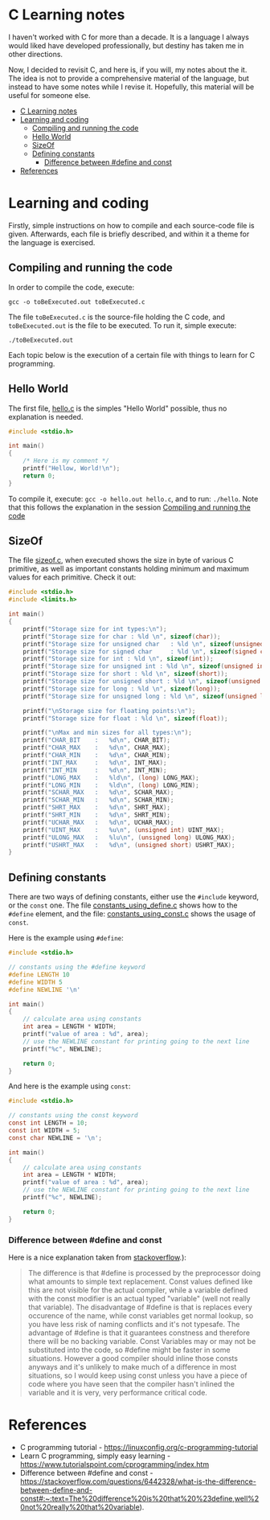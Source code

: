 # C Learning notes

I haven't worked with C for more than a decade. It is a language I always would liked have developed professionally, but destiny has taken me in other directions. 

Now, I decided to revisit C, and here is, if you will, my notes about the it. The idea is not to provide a comprehensive material of the language, but instead to have some notes while I revise it. Hopefully, this material will be useful for someone else.

- [C Learning notes](#c-learning-notes)
- [Learning and coding](#learning-and-coding)
  - [Compiling and running the code](#compiling-and-running-the-code)
  - [Hello World](#hello-world)
  - [SizeOf](#sizeof)
  - [Defining constants](#defining-constants)
    - [Difference between #define and const](#difference-between-define-and-const)
- [References](#references)

# Learning and coding

Firstly, simple instructions on how to compile and each source-code file is given. Afterwards, each file is briefly described, and within it a theme for the language is exercised.

## Compiling and running the code

In order to compile the code, execute:

```
gcc -o toBeExecuted.out toBeExecuted.c
```

The file `toBeExecuted.c` is the source-file holding the C code, and `toBeExecuted.out` is the file to be executed. To run it, simple execute:

```
./toBeExecuted.out
```

Each topic below is the execution of a certain file with things to learn for C programming.

## Hello World

The first file, [hello.c](./hello.c) is the simples "Hello World" possible, thus no explanation is needed.

```c
#include <stdio.h>

int main()
{
    /* Here is my comment */
    printf("Hellow, World!\n");
    return 0;
}

```

To compile it, execute: `gcc -o hello.out hello.c`, and to run: `./hello`. Note that this follows the explanation in the session [Compiling and running the code](#compiling-and-running-the-code)

## SizeOf

The file [sizeof.c](./sizeof.c), when executed shows the size in byte of various C primitive, as well as important constants holding minimum and maximum values for each primitive. Check it out:

```c
#include <stdio.h>
#include <limits.h>

int main() 
{
    printf("Storage size for int types:\n");
    printf("Storage size for char : %ld \n", sizeof(char));
    printf("Storage size for unsigned char	 : %ld \n", sizeof(unsigned char));
    printf("Storage size for signed char	 : %ld \n", sizeof(signed char));
    printf("Storage size for int : %ld \n", sizeof(int));
    printf("Storage size for unsigned int : %ld \n", sizeof(unsigned int));
    printf("Storage size for short : %ld \n", sizeof(short));
    printf("Storage size for unsigned short : %ld \n", sizeof(unsigned short));
    printf("Storage size for long : %ld \n", sizeof(long));
    printf("Storage size for unsigned long : %ld \n", sizeof(unsigned long));

    printf("\nStorage size for floating points:\n");
    printf("Storage size for float : %ld \n", sizeof(float));

    printf("\nMax and min sizes for all types:\n");
    printf("CHAR_BIT    :   %d\n", CHAR_BIT);
    printf("CHAR_MAX    :   %d\n", CHAR_MAX);
    printf("CHAR_MIN    :   %d\n", CHAR_MIN);
    printf("INT_MAX     :   %d\n", INT_MAX);
    printf("INT_MIN     :   %d\n", INT_MIN);
    printf("LONG_MAX    :   %ld\n", (long) LONG_MAX);
    printf("LONG_MIN    :   %ld\n", (long) LONG_MIN);
    printf("SCHAR_MAX   :   %d\n", SCHAR_MAX);
    printf("SCHAR_MIN   :   %d\n", SCHAR_MIN);
    printf("SHRT_MAX    :   %d\n", SHRT_MAX);
    printf("SHRT_MIN    :   %d\n", SHRT_MIN);
    printf("UCHAR_MAX   :   %d\n", UCHAR_MAX);
    printf("UINT_MAX    :   %u\n", (unsigned int) UINT_MAX);
    printf("ULONG_MAX   :   %lu\n", (unsigned long) ULONG_MAX);
    printf("USHRT_MAX   :   %d\n", (unsigned short) USHRT_MAX);
}
```

## Defining constants

There are two ways of defining constants, either use the `#include` keyword, or the `const` one. The file [constants_using_define.c](./constants_using_define.c) shows how to the `#define` element, and the file: [constants_using_const.c](./constants_using_const.c) shows the usage of `const`.

Here is the example using `#define`:

```c
#include <stdio.h>

// constants using the #define keyword
#define LENGTH 10
#define WIDTH 5
#define NEWLINE '\n'

int main()
{
    // calculate area using constants
    int area = LENGTH * WIDTH;
    printf("value of area : %d", area);
    // use the NEWLINE constant for printing going to the next line
    printf("%c", NEWLINE);

    return 0;
}
```

And here is the example using `const`:

```c
#include <stdio.h>

// constants using the const keyword
const int LENGTH = 10;
const int WIDTH = 5;
const char NEWLINE = '\n';

int main()
{
    // calculate area using constants
    int area = LENGTH * WIDTH;
    printf("value of area : %d", area);
    // use the NEWLINE constant for printing going to the next line
    printf("%c", NEWLINE);

    return 0;
}
```

### Difference between #define and const

Here is a nice explanation taken from [stackoverflow](https://stackoverflow.com/questions/6442328/what-is-the-difference-between-define-and-const#:~:text=The%20difference%20is%20that%20%23define,well%20not%20really%20that%20variable).):

>The difference is that #define is processed by the preprocessor doing what amounts to simple text replacement. Const values defined like this are not visible for the actual compiler, while a variable defined with the const modifier is an actual typed "variable" (well not really that variable). The disadvantage of #define is that is replaces every occurence of the name, while const variables get normal lookup, so you have less risk of naming conflicts and it's not typesafe.
>The advantage of #define is that it guarantees constness and therefore there will be no backing variable. Const Variables may or may not be substituted into the code, so #define might be faster in some situations. However a good compiler should inline those consts anyways and it's unlikely to make much of a difference in most situations, so I would keep using const unless you have a piece of code where you have seen that the compiler hasn't inlined the variable and it is very, very performance critical code.

# References

- C programming tutorial - https://linuxconfig.org/c-programming-tutorial
- Learn C programming, simply easy learning - https://www.tutorialspoint.com/cprogramming/index.htm
- Difference between #define and const - https://stackoverflow.com/questions/6442328/what-is-the-difference-between-define-and-const#:~:text=The%20difference%20is%20that%20%23define,well%20not%20really%20that%20variable).

